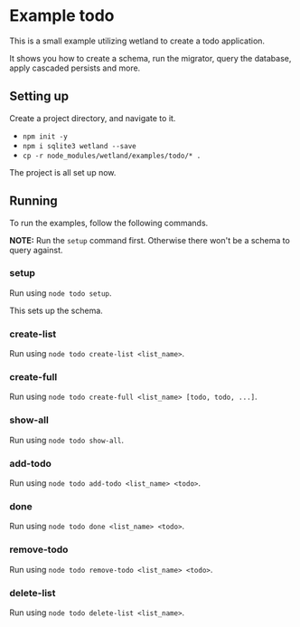 # Example todo
This is a small example utilizing wetland to create a todo application.

It shows you how to create a schema, run the migrator, query the database, apply cascaded persists and more.

## Setting up

Create a project directory, and navigate to it.

- `npm init -y`
- `npm i sqlite3 wetland --save`
- `cp -r node_modules/wetland/examples/todo/* .`

The project is all set up now.

## Running
To run the examples, follow the following commands.

**NOTE:** Run the `setup` command first. Otherwise there won't be a schema to query against.

### setup
Run using `node todo setup`.

This sets up the schema.

### create-list
Run using `node todo create-list <list_name>`.

### create-full
Run using `node todo create-full <list_name> [todo, todo, ...]`.

### show-all
Run using `node todo show-all`.

### add-todo
Run using `node todo add-todo <list_name> <todo>`.

### done
Run using `node todo done <list_name> <todo>`.

### remove-todo
Run using `node todo remove-todo <list_name> <todo>`.

### delete-list
Run using `node todo delete-list <list_name>`.

